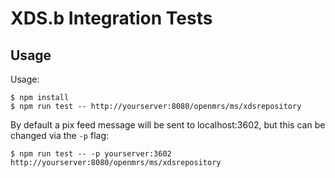# XDS.b Integration Tests

## Usage
Usage:
```
$ npm install
$ npm run test -- http://yourserver:8080/openmrs/ms/xdsrepository
```

By default a pix feed message will be sent to localhost:3602, but this can be changed via the `-p` flag:
```
$ npm run test -- -p yourserver:3602 http://yourserver:8080/openmrs/ms/xdsrepository
```
